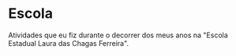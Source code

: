 # Escola
 Atividades que eu fiz durante o decorrer dos meus anos na "Escola Estadual Laura das Chagas Ferreira".
